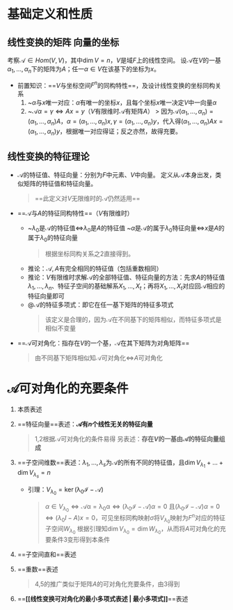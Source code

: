 # 基础定义和性质

## 线性变换的矩阵 向量的坐标
考察$\mathcal{A}\in Hom(V,V)$，其中$\dim V=n$，$V$是域$F$上的线性空间。
设$\mathcal A$在$V$的一基$\alpha_1,...,\alpha_n$下的矩阵为$A$；任一$\alpha\in V$在该基下的坐标为$x$。
- 前置知识：==$V$与坐标空间$F^n$的同构特性==，及设计线性变换的坐标同构关系
	1. ~$\alpha$与$x$唯一对应：$\alpha$有唯一的坐标$x$，且每个坐标$x$唯一决定$V$中一向量$\alpha$
	2. ~$\mathcal A\alpha=\gamma\iff Ax=y$（$V$有限维时$\mathcal{A}$有矩阵$A$）
	  > 因为$\mathcal{A}(\alpha_{1},\dots,\alpha_{n})=(\alpha_{1},\dots,\alpha_{n})A$，$\alpha=(\alpha_{1},\dots,\alpha_{n})x,\gamma=(\alpha_{1},\dots,\alpha_{n})y$，代入得$(\alpha_{1},\dots,\alpha_{n})Ax=(\alpha_{1},\dots,\alpha_{n})y$，根据唯一对应得证；反之亦然，故得充要。

## 线性变换的特征理论
- $\mathcal{ A}$的特征值、特征向量：分别为$F$中元素、$V$中向量。
  定义从$\mathcal A$本身出发，类似矩阵的特征值和特征向量。
  > ==此定义对$V$无限维时的$\mathcal A$仍然适用==
  
- ==$\mathcal A$与$A$的特征同构特性==（$V$有限维时）
	- ~$\lambda_{0}$是$\mathcal{A}$的特征值$\iff$$\lambda_{0}$是$A$的特征值
	  ~$\alpha$是$\mathcal{A}$的属于$\lambda_{0}$特征向量$\iff$$x$是$A$的属于$\lambda_{0}$的特征向量
	  > 根据坐标同构关系之2直接得到。
	- 推论：$\mathcal{A},A$有完全相同的特征值（包括重数相同）
	- 推论：$V$有限维时求解$\mathcal{A}$的全部特征值、特征向量的方法：先求$A$的特征值$\lambda_{1},\dots,\lambda_{n}$、特征子空间的基础解系$X_1,...,X_t$；再将$X_1,...,X_t$对应回$\mathcal A$相应的特征向量即可
	- @$\mathcal{A}$的特征多项式：即它在任一基下矩阵的特征多项式
	  > 该定义是合理的，因为$\mathcal{A}$在不同基下的矩阵相似，而特征多项式是相似不变量
- ==$\mathcal{A}$可对角化：指存在$V$的一个基，$\mathcal{A}$在其下矩阵为对角矩阵==
	> 由不同基下矩阵相似知$\mathcal A$可对角化$\iff$$A$可对角化
	
# $\mathcal{ A}$可对角化的充要条件

1. 本质表述
2. ==特征向量==表述：**$\mathcal{A}$有$n$个线性无关的特征向量**
   > 1,2根据$\mathcal{A}$可对角化的条件易得
	   另表述：**存在$V$的一基由$\mathcal{A}$的特征向量组成**
3. ==子空间维数==表述：$\lambda_{1},\dots,\lambda_{s}$为$\mathcal{A}$的所有不同的特征值，且$\dim V_{\lambda_{1}}+\dots+\dim V_{\lambda_{s}}=n$
   - 引理：$V_{\lambda _0}=\ker (\mathcal{\lambda_{0}I-A})$
     > $\alpha\in V_{\lambda_{0}}\iff \mathcal{A\alpha=\lambda_{0}\alpha}\iff \mathcal{(\lambda_{0}I-A)}\alpha=0$
     且$\mathcal{(\lambda_{0}I-A)}\alpha=0\iff (\lambda_0I-A)x=0$，可见坐标同构映射$\sigma$将$V_{\lambda_0}$映射为$F^n$对应的特征子空间$W_{\lambda_0}$
	 根据引理知$\dim V_{\lambda_0}=\dim W_{\lambda_0}$，从而将$A$可对角化的充要条件3变形得到本条件
	 
4. ==子空间直和==表述
5. ==重数==表述
   > 4,5的推广类似于矩阵$A$的可对角化充要条件，由3得到

6. ==**[[线性变换可对角化的最小多项式表述 | 最小多项式]]**==表述